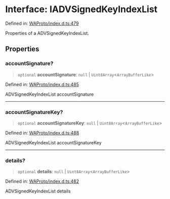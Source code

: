 # Interface: IADVSignedKeyIndexList

Defined in: [WAProto/index.d.ts:479](https://github.com/Fokusdotid/bail/blob/82f46c566476ac566bfd781dede14412fcdfb787/WAProto/index.d.ts#L479)

Properties of a ADVSignedKeyIndexList.

## Properties

### accountSignature?

> `optional` **accountSignature**: `null` \| `Uint8Array`\<`ArrayBufferLike`\>

Defined in: [WAProto/index.d.ts:485](https://github.com/Fokusdotid/bail/blob/82f46c566476ac566bfd781dede14412fcdfb787/WAProto/index.d.ts#L485)

ADVSignedKeyIndexList accountSignature

***

### accountSignatureKey?

> `optional` **accountSignatureKey**: `null` \| `Uint8Array`\<`ArrayBufferLike`\>

Defined in: [WAProto/index.d.ts:488](https://github.com/Fokusdotid/bail/blob/82f46c566476ac566bfd781dede14412fcdfb787/WAProto/index.d.ts#L488)

ADVSignedKeyIndexList accountSignatureKey

***

### details?

> `optional` **details**: `null` \| `Uint8Array`\<`ArrayBufferLike`\>

Defined in: [WAProto/index.d.ts:482](https://github.com/Fokusdotid/bail/blob/82f46c566476ac566bfd781dede14412fcdfb787/WAProto/index.d.ts#L482)

ADVSignedKeyIndexList details
